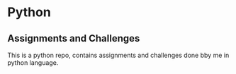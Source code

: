 # Python
## Assignments and Challenges

This is a python repo,
contains assignments and challenges 
done bby me in python language.
